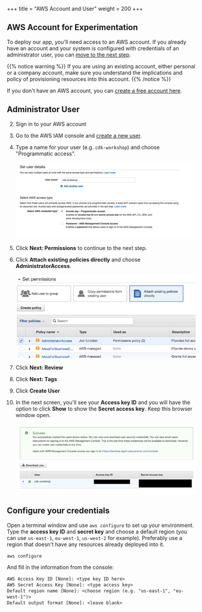 +++
title = "AWS Account and User"
weight = 200
+++

## AWS Account for Experimentation

To deploy our app, you'll need access to an AWS account. If you already have an
account and your system is configured with credentials of an administrator user,
you can [move to the next step](./300-nodejs.html).

{{% notice warning %}}
If you are using an existing account, either personal or
a company account, make sure you understand the implications and policy of
provisioning resources into this account.
{{% /notice %}}

If you don't have an AWS account, you can [create a free account
here](https://portal.aws.amazon.com/billing/signup).

## Administrator User

2. Sign in to your AWS account
3. Go to the AWS IAM console and [create a new user](https://console.aws.amazon.com/iam/home?#/users$new).
4. Type a name for your user (e.g. `cdk-workshop`) and choose "Programmatic access".

    ![](./new-user-1.png)

5. Click **Next: Permissions** to continue to the next step.
6. Click **Attach existing policies directly** and choose **AdministratorAccess**.

    ![](./new-user-2.png)

7. Click **Next: Review**
8. Click **Next: Tags**
9. Click **Create User**
10. In the next screen, you'll see your **Access key ID** and you will have the option
   to click **Show** to show the **Secret access key**. Keep this browser window open.

    ![](./new-user-3.png)

## Configure your credentials

Open a terminal window and use `aws configure` to set up your environment. Type
the __access key ID__ and __secret key__ and choose a default region (you can
use `us-east-1`, `eu-west-1`, `us-west-2` for example). Preferably use a region
that doesn't have any resources already deployed into it.

```
aws configure
```

And fill in the information from the console:

```
AWS Access Key ID [None]: <type key ID here>
AWS Secret Access Key [None]: <type access key>
Default region name [None]: <choose region (e.g. "us-east-1", "eu-west-1")>
Default output format [None]: <leave blank>
```
